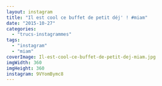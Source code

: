 ```yaml
---
layout: instagram
title: "Il est cool ce buffet de petit déj' ! #miam"
date: "2015-10-27"
categories: 
  - "trucs-instagrammes"
tags: 
  - "instagram"
  - "miam"
coverImage: Il-est-cool-ce-buffet-de-petit-dej-miam.jpg
imgWidth: 360
imgHeight: 360
instagram: 9VYomBymc8
---
```

